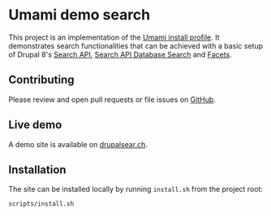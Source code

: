 # Umami demo search

This project is an implementation of the [Umami install profile](https://www.drupal.org/docs/8/umami-drupal-8-demonstration-installation-profile).
It demonstrates  search functionalities that can be achieved with a basic setup of Drupal 8's [Search API](https://www.drupal.org/project/search_api), [Search API Database Search](https://www.drupal.org/project/search_api_db) and [Facets](https://www.drupal.org/project/facets).

## Contributing

Please review and open pull requests or file issues on [GitHub](https://github.com/nickveenhof/drupal8-umami-search).

## Live demo

A demo site is available on [drupalsear.ch](http://drupalsear.ch).

## Installation

The site can be installed locally by running `install.sh` from the project root:

```
scripts/install.sh
```
